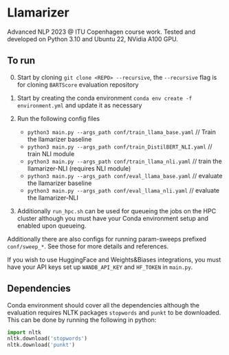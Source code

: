 # Llamarizer
Advanced NLP 2023 @ ITU Copenhagen course work. Tested and developed on Python 3.10 and Ubuntu 22, NVidia A100 GPU.

## To run
0. Start by cloning `git clone <REPO> --recursive`, the `--recursive` flag is 
for cloning `BARTScore` evaluation repository
1. Start by creating the conda environment `conda env create -f environment.yml`
and update it as necessary
1. Run the following config files
    - `python3 main.py --args_path conf/train_llama_base.yaml` // Train the llamarizer baseline
    - `python3 main.py --args_path conf/train_DistilBERT_NLI.yaml` // train NLI module
    - `python3 main.py --args_path conf/train_llama_nli.yaml` // train the llamarizer-NLI (requires NLI module)
    - `python3 main.py --args_path conf/eval_llama_base.yaml` // evaluate the llamarizer baseline
    - `python3 main.py --args_path conf/eval_llama_nli.yaml` // evaluate the llamarizer-NLI

2. Additionally `run_hpc.sh` can be used for queueing the jobs on the HPC cluster although you must have your Conda environment setup and enabled upon queueing.

Additionally there are also configs for running param-sweeps prefixed `conf/sweep_*`. See those for more details and references.

If you wish to use HuggingFace and Weights&Biases integrations, you must have your API keys set up `WANDB_API_KEY` and `HF_TOKEN` in `main.py`.

## Dependencies
Conda environment should cover all the dependencies although the evaluation requires NLTK packages `stopwords` and `punkt` to be downloaded. This can be done by running the following in python:
```python
import nltk
nltk.download('stopwords')
nltk.download('punkt')
```
